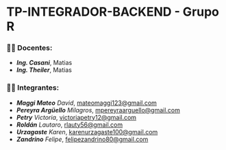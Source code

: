 # TP-INTEGRADOR-BACKEND - Grupo R
### 🧑‍🏫 Docentes:
- _**Ing. Casani**_, Matias <br/>
- _**Ing. Theiler**_, Matias <br/>

### :technologist: Integrantes:
- _**Maggi Mateo**_ _David_, mateomaggi123@gmail.com <br/>
- _**Pereyra Argüello**_ _Milagros_, mpereyraarguello@gmail.com <br/>
- _**Petry**_ _Victoria_, victoriapetry12@gmail.com <br/>
- _**Roldán**_ _Lautaro_, rlauty56@gmail.com <br/>
- _**Urzagaste**_ _Karen_,  karenurzagaste100@gmail.com <br/>
- _**Zandrino**_ _Felipe_,  felipezandrino80@gmail.com <br/>
